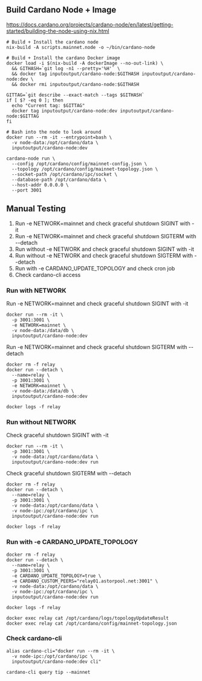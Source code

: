 
## Build Cardano Node + Image

https://docs.cardano.org/projects/cardano-node/en/latest/getting-started/building-the-node-using-nix.html

```
# Build + Install the cardano node
nix-build -A scripts.mainnet.node -o ~/bin/cardano-node

# Build + Install the cardano Docker image
docker load -i $(nix-build -A dockerImage --no-out-link) \
  && GITHASH=`git log -n1 --pretty='%H'` \
  && docker tag inputoutput/cardano-node:$GITHASH inputoutput/cardano-node:dev \
  && docker rmi inputoutput/cardano-node:$GITHASH

GITTAG=`git describe --exact-match --tags $GITHASH`
if [ $? -eq 0 ]; then
  echo "Current tag: $GITTAG"
  docker tag inputoutput/cardano-node:dev inputoutput/cardano-node:$GITTAG
fi

# Bash into the node to look around
docker run --rm -it --entrypoint=bash \
  -v node-data:/opt/cardano/data \
  inputoutput/cardano-node:dev

cardano-node run \
  --config /opt/cardano/config/mainnet-config.json \
  --topology /opt/cardano/config/mainnet-topology.json \
  --socket-path /opt/cardano/ipc/socket \
  --database-path /opt/cardano/data \
  --host-addr 0.0.0.0 \
  --port 3001
```

## Manual Testing

1. Run -e NETWORK=mainnet and check graceful shutdown SIGINT with -it
2. Run -e NETWORK=mainnet and check graceful shutdown SIGTERM with --detach
3. Run without -e NETWORK and check graceful shutdown SIGINT with -it
4. Run without -e NETWORK and check graceful shutdown SIGTERM with --detach
5. Run with -e CARDANO_UPDATE_TOPOLOGY and check cron job
6. Check cardano-cli access

### Run with NETWORK

Run -e NETWORK=mainnet and check graceful shutdown SIGINT with -it

```
docker run --rm -it \
  -p 3001:3001 \
  -e NETWORK=mainnet \
  -v node-data:/data/db \
  inputoutput/cardano-node:dev
```

Run -e NETWORK=mainnet and check graceful shutdown SIGTERM with --detach

```
docker rm -f relay
docker run --detach \
  --name=relay \
  -p 3001:3001 \
  -e NETWORK=mainnet \
  -v node-data:/data/db \
  inputoutput/cardano-node:dev

docker logs -f relay
```

### Run without NETWORK

Check graceful shutdown SIGINT with -it

```
docker run --rm -it \
  -p 3001:3001 \
  -v node-data:/opt/cardano/data \
  inputoutput/cardano-node:dev run
```

Check graceful shutdown SIGTERM with --detach

```
docker rm -f relay
docker run --detach \
  --name=relay \
  -p 3001:3001 \
  -v node-data:/opt/cardano/data \
  -v node-ipc:/opt/cardano/ipc \
  inputoutput/cardano-node:dev run

docker logs -f relay
```

### Run with -e CARDANO_UPDATE_TOPOLOGY

```
docker rm -f relay
docker run --detach \
  --name=relay \
  -p 3001:3001 \
  -e CARDANO_UPDATE_TOPOLOGY=true \
  -e CARDANO_CUSTOM_PEERS="relay01.astorpool.net:3001" \
  -v node-data:/opt/cardano/data \
  -v node-ipc:/opt/cardano/ipc \
  inputoutput/cardano-node:dev run

docker logs -f relay

docker exec relay cat /opt/cardano/logs/topologyUpdateResult
docker exec relay cat /opt/cardano/config/mainnet-topology.json
```

### Check cardano-cli

```
alias cardano-cli="docker run --rm -it \
  -v node-ipc:/opt/cardano/ipc \
  inputoutput/cardano-node:dev cli"

cardano-cli query tip --mainnet
```
